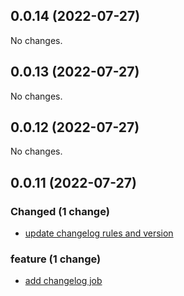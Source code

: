 ## 0.0.14 (2022-07-27)

No changes.

## 0.0.13 (2022-07-27)

No changes.

## 0.0.12 (2022-07-27)

No changes.

## 0.0.11 (2022-07-27)

### Changed (1 change)

- [update changelog rules and version](kchat/webapp@bc1ffc3f91bf758bc6812601c725bd2a6ac09d6e)

### feature (1 change)

- [add changelog job](kchat/webapp@78e5bb907afcc28a5e0845244c1ee510f7bcd4c4)
